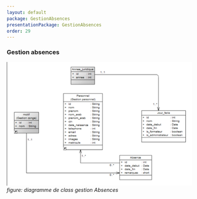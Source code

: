 ```yaml
---
layout: default
package: GestionAbsences
presentationPackage: GestionAbsences
order: 29
---
```


### Gestion absences

![diagramme de class gestion absences](./images/absence.png)
*figure: diagramme de class gestion Absences*

<!-- new slide -->